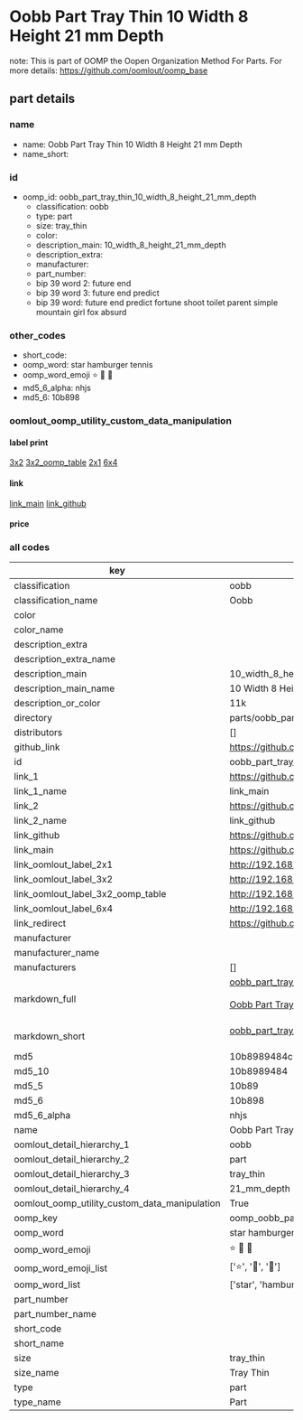 # Oobb Part Tray Thin 10 Width 8 Height 21 mm Depth  

note: This is part of OOMP the Oopen Organization Method For Parts. For more details: https://github.com/oomlout/oomp_base

##  part details
  







### name
* name: Oobb Part Tray Thin 10 Width 8 Height 21 mm Depth
* name_short: 
### id
* oomp_id: oobb_part_tray_thin_10_width_8_height_21_mm_depth
  * classification: oobb
  * type: part
  * size: tray_thin
  * color: 
  * description_main: 10_width_8_height_21_mm_depth
  * description_extra: 
  * manufacturer: 
  * part_number: 
  * bip 39 word 2: future end
  * bip 39 word 3: future end predict
  * bip 39 word: future end predict fortune shoot toilet parent simple mountain girl fox absurd

### other_codes
* short_code: 
* oomp_word: star hamburger tennis
* oomp_word_emoji :star: :hamburger: :tennis:
* md5_6_alpha: nhjs
* md5_6: 10b898






### oomlout_oomp_utility_custom_data_manipulation
#### label print
[3x2](http://192.168.1.245:1112/?label=oomp%20nhjs)
[3x2_oomp_table](http://192.168.1.108:1112/?label=oomp%20nhjs)
[2x1](http://192.168.1.242:1112/?label=oomp%20nhjs)
[6x4](http://192.168.1.55:1112/?label=oomp%20nhjs)    

#### link

[link_main](https://github.com/oomlout/oomlout_oomp_version_1_messy/tree/main/parts/oobb_part_tray_thin_10_width_8_height_21_mm_depth) [link_github](https://github.com/oomlout/oomlout_oomp_version_1_messy/tree/main/parts/oobb_part_tray_thin_10_width_8_height_21_mm_depth)                             

#### price







### all codes 
| key | value |  
| --- | --- |  
| classification | oobb |  
| classification_name | Oobb |  
| color |  |  
| color_name |  |  
| description_extra |  |  
| description_extra_name |  |  
| description_main | 10_width_8_height_21_mm_depth |  
| description_main_name | 10 Width 8 Height 21 mm Depth |  
| description_or_color | 11k |  
| directory | parts/oobb_part_tray_thin_10_width_8_height_21_mm_depth |  
| distributors | [] |  
| github_link | https://github.com/oomlout/oomlout_oomp_part_src/tree/main/parts/oobb_part_tray_thin_10_width_8_height_21_mm_depth |  
| id | oobb_part_tray_thin_10_width_8_height_21_mm_depth |  
| link_1 | https://github.com/oomlout/oomlout_oomp_version_1_messy/tree/main/parts/oobb_part_tray_thin_10_width_8_height_21_mm_depth |  
| link_1_name | link_main |  
| link_2 | https://github.com/oomlout/oomlout_oomp_version_1_messy/tree/main/parts/oobb_part_tray_thin_10_width_8_height_21_mm_depth |  
| link_2_name | link_github |  
| link_github | https://github.com/oomlout/oomlout_oomp_version_1_messy/tree/main/parts/oobb_part_tray_thin_10_width_8_height_21_mm_depth |  
| link_main | https://github.com/oomlout/oomlout_oomp_version_1_messy/tree/main/parts/oobb_part_tray_thin_10_width_8_height_21_mm_depth |  
| link_oomlout_label_2x1 | http://192.168.1.242:1112/?label=oomp%20nhjs |  
| link_oomlout_label_3x2 | http://192.168.1.245:1112/?label=oomp%20nhjs |  
| link_oomlout_label_3x2_oomp_table | http://192.168.1.108:1112/?label=oomp%20nhjs |  
| link_oomlout_label_6x4 | http://192.168.1.55:1112/?label=oomp%20nhjs |  
| link_redirect | https://github.com/oomlout/oomlout_oomp_version_1_messy/tree/main/parts/oobb_part_tray_thin_10_width_8_height_21_mm_depth |  
| manufacturer |  |  
| manufacturer_name |  |  
| manufacturers | [] |  
| markdown_full | [oobb_part_tray_thin_10_width_8_height_21_mm_depth](none)<br>[](none)<br>[Oobb Part Tray Thin 10 Width 8 Height 21 Mm Depth](none)<br><br> |  
| markdown_short | [oobb_part_tray_thin_10_width_8_height_21_mm_depth](none)<br><br> |  
| md5 | 10b8989484c914078f6345b9535262f4 |  
| md5_10 | 10b8989484 |  
| md5_5 | 10b89 |  
| md5_6 | 10b898 |  
| md5_6_alpha | nhjs |  
| name | Oobb Part Tray Thin 10 Width 8 Height 21 mm Depth |  
| oomlout_detail_hierarchy_1 | oobb |  
| oomlout_detail_hierarchy_2 | part |  
| oomlout_detail_hierarchy_3 | tray_thin |  
| oomlout_detail_hierarchy_4 | 21_mm_depth |  
| oomlout_oomp_utility_custom_data_manipulation | True |  
| oomp_key | oomp_oobb_part_tray_thin_10_width_8_height_21_mm_depth |  
| oomp_word | star hamburger tennis |  
| oomp_word_emoji | :star: :hamburger: :tennis: |  
| oomp_word_emoji_list | [':star:', ':hamburger:', ':tennis:'] |  
| oomp_word_list | ['star', 'hamburger', 'tennis'] |  
| part_number |  |  
| part_number_name |  |  
| short_code |  |  
| short_name |  |  
| size | tray_thin |  
| size_name | Tray Thin |  
| type | part |  
| type_name | Part |  

